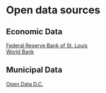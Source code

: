 # Open data sources

## Economic Data
[Federal Reserve Bank of St. Louis](https://fred.stlouisfed.org/)  
[World Bank](https://data.worldbank.org/)  

## Municipal Data
[Open Data D.C.](https://opendata.dc.gov/)  

